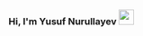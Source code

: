### Hi, I'm Yusuf Nurullayev <img src="https://media.giphy.com/media/hvRJCLFzcasrR4ia7z/giphy.gif" width= "27px">

<!--
**Yusufdevv/Yusufdevv** is a ✨ _special_ ✨ repository because its `README.md` (this file) appears on your GitHub profile.

Here are some ideas to get you started:

- 🔭 I’m currently working on ...
- 🌱 I’m currently learning ...
- 👯 I’m looking to collaborate on ...
- 🤔 I’m looking for help with ...
- 💬 Ask me about ...
- 📫 How to reach me: ...
- 😄 Pronouns: ...
- ⚡ Fun fact: ...
-->

